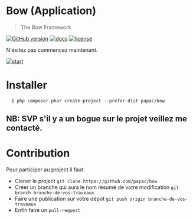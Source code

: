 # Bow (Application)
> The Bow Framework

[![GitHub version](https://badge.fury.io/gh/papac%2Fbow.svg)](https://badge.fury.io/gh/papac%2Fbow)
[![docs](https://img.shields.io/badge/docs-read%20docs-blue.svg)](https://papac.github.com/docs)
[![license](https://img.shields.io/github/license/mashape/apistatus.svg?maxAge=2592000)](https://github.com/papac/bow/blob/master/LICENSE)

N'ésitez pas commencez maintenant.

[![start](http://papac.github.com/public/img/1382900391.gif "start bow framework")](http://papac.github.com)

# Installer

```
  $ php composer.phar create-project --prefer-dist papac/bow
```

## NB: SVP s'il y a un bogue sur le projet veillez me contacté.

# Contribution

Pour participer au project il faut:

+ Cloner le project `git clone https://github.com/papac/bow`
+ Créer un branche qui aura le nom résumé de votre modification `git branch branche-de-vos-traveaux`
+ Faire une publication sur votre dépot `git push origin branche-de-vos-traveaux`
+ Enfin faire un `pull-request`